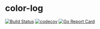 # color-log

[![Build Status](https://travis-ci.org/saberuster/colorlog.svg?branch=master)](https://travis-ci.org/saberuster/colorlog)
[![codecov](https://codecov.io/gh/saberuster/colorlog/branch/master/graph/badge.svg)](https://codecov.io/gh/saberuster/colorlog)
[![Go Report Card](https://goreportcard.com/badge/github.com/saberuster/colorlog)](https://goreportcard.com/report/github.com/saberuster/colorlog)

